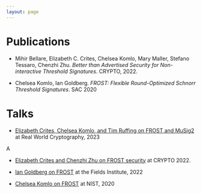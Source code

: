 ```yaml
---
layout: page
---
```


# Publications

- Mihir Bellare, Elizabeth C. Crites, Chelsea Komlo, Mary Maller, Stefano Tessaro, Chenzhi Zhu. *Better than Advertised Security for Non-interactive Threshold Signatures*. CRYPTO, 2022.

- Chelsea Komlo, Ian Goldberg. *FROST: Flexible Round-Optimized Schnorr Threshold Signatures*. SAC 2020

# Talks

- [Elizabeth Crites, Chelsea Komlo, and Tim Ruffing on FROST and MuSig2](https://m.youtube.com/watch?v=-d0Ny7NAG-w&list=PLeeS-3Ml-rpo-pbh8LIhb8VscM_q5OaSE&index=15&pp=iAQB) at
   Real World Cryptography, 2023

A
- [Elizabeth Crites and Chenzhi Zhu on FROST security](https://www.youtube.com/watch?v=1Zgq82zGULo) at CRYPTO 2022.

- [Ian Goldberg on FROST](https://www.youtube.com/watch?v=tKR4QKhmXXI) at the Fields Institute, 2022

- [Chelsea Komlo on FROST](https://csrc.nist.gov/events/2020/MPTS2020) at NIST, 2020
